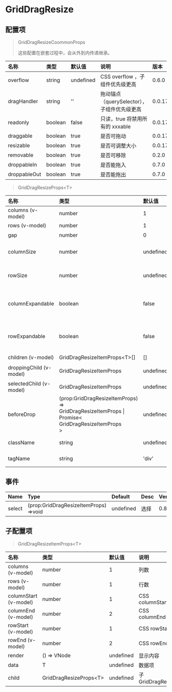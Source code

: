 # GridDragResize

## 配置项

> GridDragResizeCoommonProps
>
> 这些配置在嵌套过程中，会从外到内传递继承。

| 名称         | 类型    | 默认值    | 说明                                        | 版本   |
| :----------- | :------ | :-------- | :------------------------------------------ | :----- |
| overflow     | string  | undefined | CSS overflow ，子组件优先级更高             | 0.6.0  |
| dragHandler  | string  | ''        | 拖动锚点（querySelector），子组件优先级更高 | 0.0.17 |
| readonly     | boolean | false     | 只读，true 将禁用所有的 xxxable             | 0.0.17 |
| draggable    | boolean | true      | 是否可拖动                                  | 0.0.17 |
| resizable    | boolean | true      | 是否可调整大小                              | 0.0.17 |
| removable    | boolean | true      | 是否可移除                                  | 0.2.0  |
| droppableIn  | boolean | true      | 是否能拖入                                  | 0.7.0  |
| droppableOut | boolean | true      | 是否能拖出                                  | 0.7.0  |

> GridDragResizeProps&lt;T&gt;

| 名称                    | 类型                                                                                                                    | 默认值    | 说明                             | 版本   |
| :---------------------- | :---------------------------------------------------------------------------------------------------------------------- | :-------- | :------------------------------- | :----- |
| columns (v-model)       | number                                                                                                                  | 1         | 列数                             | 0.0.17 |
| rows (v-model)          | number                                                                                                                  | 1         | 行数                             | 0.0.17 |
| gap                     | number                                                                                                                  | 0         | 间隙                             | 0.0.17 |
| columnSize              | number                                                                                                                  | undefined | 列宽，undefined 相当于 1fr       | 0.0.17 |
| rowSize                 | number                                                                                                                  | undefined | 行高，undefined 相当于 1fr       | 0.0.17 |
| columnExpandable        | boolean                                                                                                                 | false     | 允许向右扩展列数（嵌套组件无效） | 0.0.17 |
| rowExpandable           | boolean                                                                                                                 | false     | 允许向下扩展行数（嵌套组件无效） | 0.0.17 |
| children (v-model)      | GridDragResizeItemProps&lt;T&gt;[]                                                                                      | []        | 子配置项                         | 0.0.17 |
| droppingChild (v-model) | GridDragResizeItemProps                                                                                                 | undefined | 正在拖入的配置项                 | 0.2.6  |
| selectedChild (v-model) | GridDragResizeItemProps                                                                                                 | undefined | 选中项                           | 0.8.0  |
| beforeDrop              | (prop:GridDragResizeItemProps)<br>=&gt;<br>GridDragResizeItemProps \|<br>Promise&lt;<br>GridDragResizeItemProps<br>&gt; | undefined | 拖入之前进行处理                 | 0.7.0  |
| className               | string                                                                                                                  | undefined | 附加 CSS Class                   | 0.4.0  |
| tagName                 | string                                                                                                                  | 'div'     | 根节点的 TagName                 | 0.7.0  |

## 事件

| Name   | Type                                        | Default   | Desc | Version |
| :----- | :------------------------------------------ | :-------- | :--- | :------ |
| select | (prop:GridDragResizeItemProps)<br>=&gt;void | undefined | 选择 | 0.8.0   |

## 子配置项

> GridDragResizeItemProps&lt;T&gt;

| 名称                  | 类型                         | 默认值    | 说明              | 版本   |
| :-------------------- | :--------------------------- | :-------- | :---------------- | :----- |
| columns (v-model)     | number                       | 1         | 列数              | 0.0.17 |
| rows (v-model)        | number                       | 1         | 行数              | 0.0.17 |
| columnStart (v-model) | number                       | 1         | CSS columnStart   | 0.0.17 |
| columnEnd (v-model)   | number                       | 2         | CSS columnEnd     | 0.0.17 |
| rowStart (v-model)    | number                       | 1         | CSS rowStart      | 0.0.17 |
| rowEnd (v-model)      | number                       | 2         | CSS rowEnd        | 0.0.17 |
| render                | () => VNode                  | undefined | 显示内容          | 0.0.17 |
| data                  | T                            | undefined | 数据项            | 0.0.17 |
| child                 | GridDragResizeProps&lt;T&gt; | undefined | 子 GridDragResize | 0.4.0  |
